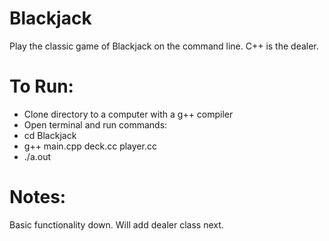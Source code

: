 # Blackjack
Play the classic game of Blackjack on the command line. C++ is the dealer.

# To Run:
- Clone directory to a computer with a g++ compiler
- Open terminal and run commands:
- cd Blackjack
- g++ main.cpp deck.cc player.cc
- ./a.out

# Notes:
Basic functionality down. Will add dealer class next.
